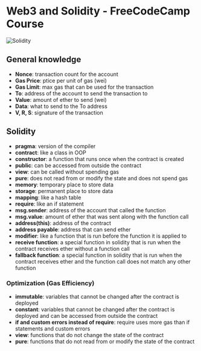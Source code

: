 # Web3 and Solidity - FreeCodeCamp Course

[comment]: <> (Add a solidity image here :https://www.criptonoticias.com/wp-content/uploads/2021/02/solidity-lenguaje-programacion-actualizacion.jpg)

![Solidity](https://www.criptonoticias.com/wp-content/uploads/2021/02/solidity-lenguaje-programacion-actualizacion.jpg)


## General knowledge

- **Nonce**: transaction count for the account
- **Gas Price**: ptice per unit of gas (wei)
- **Gas Limit**: max gas that can be used for the transaction
- **To**: address of the account to send the transaction to
- **Value**: amount of ether to send (wei)
- **Data**: what to send to the To address
- **V, R, S**: signature of the transaction

## Solidity

- **pragma**: version of the compiler
- **contract**: like a class in OOP
- **constructor**: a function that runs once when the contract is created
- **public**: can be accessed from outside the contract
- **view**: can be called without spending gas
- **pure**: does not read from or modify the state and does not spend gas
- **memory**: temporary place to store data
- **storage**: permanent place to store data
- **mapping**: like a hash table
- **require**: like an if statement
- **msg.sender**: address of the account that called the function
- **msg.value**: amount of ether that was sent along with the function call
- **address(this)**: address of the contract
- **address payable**: address that can send ether
- **modifier**: like a function that is run before the function it is applied to
- **receive function**: a special function in solidity that is run when the contract receives ether without a function call
- **fallback function**: a special function in solidity that is run when the contract receives ether and the function call does not match any other function

### Optimization (Gas Efficiency)

- **immutable**: variables that cannot be changed after the contract is deployed
- **constant**: variables that cannot be changed after the contract is deployed and can be accessed from outside the contract
- **if and custom errors instead of require**: require uses more gas than if statements and custom errors
- **view**: functions that do not change the state of the contract
- **pure**: functions that do not read from or modify the state of the contract

